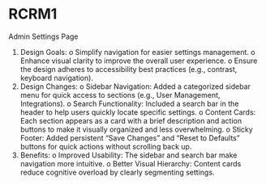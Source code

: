 # RCRM1
Admin Settings Page
1.	Design Goals: 
o Simplify navigation for easier settings management.
o Enhance visual clarity to improve the overall user experience.
o Ensure the design adheres to accessibility best practices (e.g., contrast, keyboard navigation). 
2.	Design Changes: 
o Sidebar Navigation: Added a categorized sidebar menu for quick access to sections (e.g., User Management, Integrations).
o Search Functionality: Included a search bar in the header to help users quickly locate specific settings. 
o Content Cards: Each section appears as a card with a brief description and action buttons to make it visually organized and less overwhelming.
o Sticky Footer: Added persistent “Save Changes” and “Reset to Defaults” buttons for quick actions without scrolling back up.
3.	Benefits:
o Improved Usability: The sidebar and search bar make navigation more intuitive.
o Better Visual Hierarchy: Content cards reduce cognitive overload by clearly segmenting settings.
